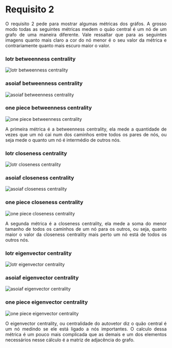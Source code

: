 <h1>Requisito 2</h1>

<p align=justify>
O requisito 2 pede para mostrar algumas métricas dos gráfos. A grosso modo todas as seguintes métricas medem o quão central é um nó de um grafo de uma maneira diferente. Vale ressaltar que para as seguintes imagens quanto mais claro a cor do nó menor é o seu valor da métrica e contrariamente quanto mais escuro maior o valor.
</p>

<h3>lotr betweenness centrality</h3>

![lotr betweenness centrality](https://github.com/ViniciusBulhoes/AED2/blob/main/U3T1/Requisito_02/img/lotr_betweenness_centrality.png)

<h3>asoiaf betweenness centrality</h3>

![asoiaf betweenness centrality](https://github.com/ViniciusBulhoes/AED2/blob/main/U3T1/Requisito_02/img/asoiaf_betweenness_centrality.png)

<h3>one piece betweenness centrality</h3>

![one piece betweenness centrality](https://github.com/ViniciusBulhoes/AED2/blob/main/U3T1/Requisito_02/img/one_piece_betweenness_centrality.png)

<p align=justify>
A primeira métrica é a betweenness centrality, ela mede a quantidade de vezes que um nó cai num dos caminhos entre todos os pares de nós, ou seja mede o quanto um nó é intermédio de outros nós.
</p>

<h3>lotr closeness centrality</h3>

![lotr closeness centrality](https://github.com/ViniciusBulhoes/AED2/blob/main/U3T1/Requisito_02/img/lotr_closeness_centrality.png)

<h3>asoiaf closeness centrality</h3>

![asoiaf closeness centrality](https://github.com/ViniciusBulhoes/AED2/blob/main/U3T1/Requisito_02/img/asoiaf_closeness_centrality.png)

<h3>one piece closeness centrality</h3>

![one piece closeness centrality](https://github.com/ViniciusBulhoes/AED2/blob/main/U3T1/Requisito_02/img/one_piece_closeness_centrality.png)

<p align=justify>
A segunda métrica é a closeness centrality, ela mede a soma do menor tamanho de todos os caminhos de um nó para os outros, ou seja, quanto maior o valor da closeness centrality mais perto um nó está de todos os outros nós.
</p>

<h3>lotr eigenvector centrality</h3>

![lotr eigenvector centrality](https://github.com/ViniciusBulhoes/AED2/blob/main/U3T1/Requisito_02/img/lotr_eigenvector_centrality.png)

<h3>asoiaf eigenvector centrality</h3>

![asoiaf eigenvector centrality](https://github.com/ViniciusBulhoes/AED2/blob/main/U3T1/Requisito_02/img/asoiaf_eigenvector_centrality.png)

<h3>one piece eigenvector centrality</h3>

![one piece eigenvector centrality](https://github.com/ViniciusBulhoes/AED2/blob/main/U3T1/Requisito_02/img/one_piece_eigenvector_centrality.png)

<p align=justify>
O eigenvector centrality, ou centralidade do autovetor diz o quão central é um nó medindo se ele está ligado a nós importantes. O calculo dessa métrica é um pouco mais complicada que as demais e um dos elementos necessários nesse cálculo é a matriz de adjacência do grafo.
</p>
